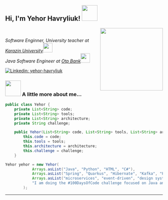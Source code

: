 <h2> Hi, I'm Yehor Havryliuk! <img src="https://media.giphy.com/media/mGcNjsfWAjY5AEZNw6/giphy.gif" width="50"></h2>
<img align='right' src="https://media1.giphy.com/media/v1.Y2lkPTc5MGI3NjExMnU5dXZnbGFyamd3c2o1am43YjF0c2ZnOHQyd3Zma2NzMDNuN3NueiZlcD12MV9pbnRlcm5hbF9naWZfYnlfaWQmY3Q9Zw/93UOscPyDH8cdRfSaT/giphy.gif" width="200">
<br>
<p><em>Software Enginner, University teacher at <a href="https://karazin.ua/en/">Karazin University</a><img src="https://media.giphy.com/media/fYSnHlufseco8Fh93Z/giphy.gif" width="30"></br>Java Software Engineer at <a href="https://en.otpbank.com.ua">Otp Bank</a><img src="https://media.giphy.com/media/WUlplcMpOCEmTGBtBW/giphy.gif" width="30"> 
</em></p>

[![Linkedin: yehor-havryliuk](https://img.shields.io/badge/-yehor_havryliuk-blue?style=flat-square&logo=Linkedin&logoColor=white&link=https://www.linkedin.com/in/yehor-havryliuk/)](https://www.linkedin.com/in/yehor-havryliuk/)


### <img src="https://media0.giphy.com/media/v1.Y2lkPTc5MGI3NjExcmN4aHlleTkzNmk0cGticHNqeXM1bGszdW0zOGp5NTNodmdrNDNoaCZlcD12MV9pbnRlcm5hbF9naWZfYnlfaWQmY3Q9Zw/MYI6NK4JOGpOzOriEg/giphy.gif" width="50"> A little more about me...  

```java
public class Yehor {
    private List<String> code;
    private List<String> tools;
    private List<String> architecture;
    private String challenge;

    public Yehor(List<String> code, List<String> tools, List<String> architecture, String challenge) {
        this.code = code;
        this.tools = tools;
        this.architecture = architecture;
        this.challenge = challenge;
    }

Yehor yehor = new Yehor(
            Arrays.asList("Java", "Python", "HTML", "C#"),
            Arrays.asList("Spring", "Quarkus", "Hibernate", "Kafka", "PostgreSQL", "MySQL", "Docker", "Grafana", "OAuth", "OIDC", "Jenkins"),
            Arrays.asList("microservices", "event-driven", "design system patterns"),
            "I am doing the #100DaysOfCode challenge focused on Java and Python"
        );

```

---
